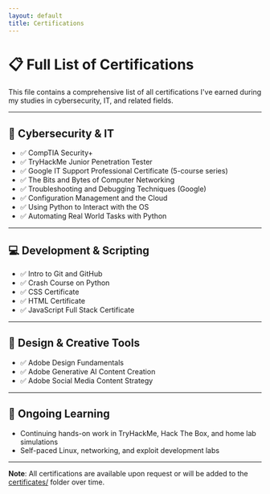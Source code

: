 ```yaml
---
layout: default
title: Certifications
---
```


# 📋 Full List of Certifications

This file contains a comprehensive list of all certifications I've earned during my studies in cybersecurity, IT, and related fields.

---

## 🔐 Cybersecurity & IT

- ✅ CompTIA Security+
- ✅ TryHackMe Junior Penetration Tester
- ✅ Google IT Support Professional Certificate (5-course series)
- ✅ The Bits and Bytes of Computer Networking
- ✅ Troubleshooting and Debugging Techniques (Google)
- ✅ Configuration Management and the Cloud
- ✅ Using Python to Interact with the OS
- ✅ Automating Real World Tasks with Python

---

## 💻 Development & Scripting

- ✅ Intro to Git and GitHub
- ✅ Crash Course on Python
- ✅ CSS Certificate
- ✅ HTML Certificate
- ✅ JavaScript Full Stack Certificate

---

## 🎨 Design & Creative Tools

- ✅ Adobe Design Fundamentals
- ✅ Adobe Generative AI Content Creation
- ✅ Adobe Social Media Content Strategy

---

## 🧠 Ongoing Learning

- Continuing hands-on work in TryHackMe, Hack The Box, and home lab simulations
- Self-paced Linux, networking, and exploit development labs

---

**Note**: All certifications are available upon request or will be added to the [certificates/](./certificates) folder over time.
